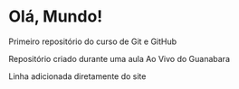 # Olá, Mundo!
 Primeiro repositório do curso de Git e GitHub

Repositório criado durante uma aula Ao Vivo do Guanabara

Linha adicionada diretamente do site
